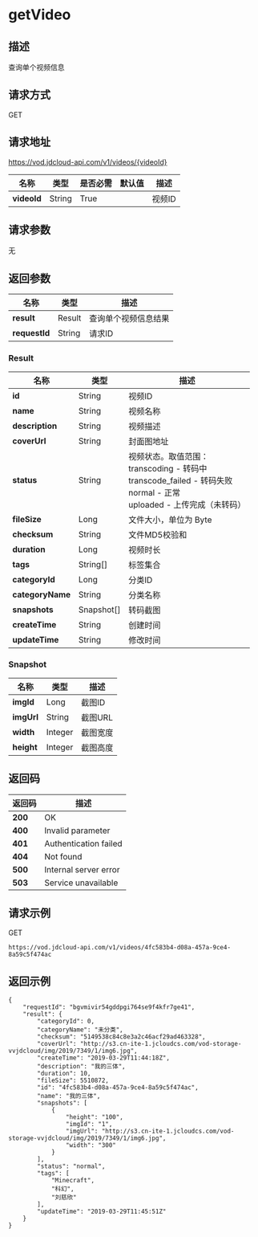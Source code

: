 # getVideo


## 描述
查询单个视频信息

## 请求方式
GET

## 请求地址
https://vod.jdcloud-api.com/v1/videos/{videoId}

|名称|类型|是否必需|默认值|描述|
|---|---|---|---|---|
|**videoId**|String|True| |视频ID|

## 请求参数
无


## 返回参数
|名称|类型|描述|
|---|---|---|
|**result**|Result|查询单个视频信息结果|
|**requestId**|String|请求ID|

### Result
|名称|类型|描述|
|---|---|---|
|**id**|String|视频ID|
|**name**|String|视频名称|
|**description**|String|视频描述|
|**coverUrl**|String|封面图地址|
|**status**|String|视频状态。取值范围：<br>  transcoding - 转码中<br>  transcode_failed - 转码失败<br>  normal - 正常<br>  uploaded - 上传完成（未转码）<br>|
|**fileSize**|Long|文件大小，单位为 Byte|
|**checksum**|String|文件MD5校验和|
|**duration**|Long|视频时长|
|**tags**|String[]|标签集合|
|**categoryId**|Long|分类ID|
|**categoryName**|String|分类名称|
|**snapshots**|Snapshot[]|转码截图|
|**createTime**|String|创建时间|
|**updateTime**|String|修改时间|
### Snapshot
|名称|类型|描述|
|---|---|---|
|**imgId**|Long|截图ID|
|**imgUrl**|String|截图URL|
|**width**|Integer|截图宽度|
|**height**|Integer|截图高度|

## 返回码
|返回码|描述|
|---|---|
|**200**|OK|
|**400**|Invalid parameter|
|**401**|Authentication failed|
|**404**|Not found|
|**500**|Internal server error|
|**503**|Service unavailable|

## 请求示例
GET
```
https://vod.jdcloud-api.com/v1/videos/4fc583b4-d08a-457a-9ce4-8a59c5f474ac

```

## 返回示例
```
{
    "requestId": "bgvmivir54gddpgi764se9f4kfr7ge41", 
    "result": {
        "categoryId": 0, 
        "categoryName": "未分类", 
        "checksum": "5149538c84c8e3a2c46acf29ad463328", 
        "coverUrl": "http://s3.cn-ite-1.jcloudcs.com/vod-storage-vvjdcloud/img/2019/7349/1/img6.jpg", 
        "createTime": "2019-03-29T11:44:18Z", 
        "description": "我的三体", 
        "duration": 10, 
        "fileSize": 5510872, 
        "id": "4fc583b4-d08a-457a-9ce4-8a59c5f474ac", 
        "name": "我的三体", 
        "snapshots": [
            {
                "height": "100", 
                "imgId": "1", 
                "imgUrl": "http://s3.cn-ite-1.jcloudcs.com/vod-storage-vvjdcloud/img/2019/7349/1/img6.jpg", 
                "width": "300"
            }
        ], 
        "status": "normal", 
        "tags": [
            "Minecraft", 
            "科幻", 
            "刘慈欣"
        ], 
        "updateTime": "2019-03-29T11:45:51Z"
    }
}
```
